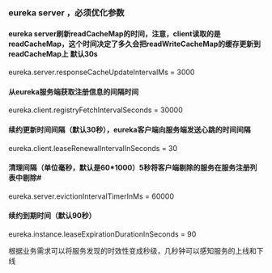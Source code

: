 ### eureka server ，必须优化参数
#### eureka server刷新readCacheMap的时间，注意，client读取的是readCacheMap，这个时间决定了多久会把readWriteCacheMap的缓存更新到readCacheMap上 默认30s
eureka.server.responseCacheUpdateIntervalMs = 3000 

#### 从eureka服务端获取注册信息的间隔时间
eureka.client.registryFetchIntervalSeconds = 30000 

#### 续约更新时间间隔（默认30秒），eureka客户端向服务端发送心跳的时间间隔
eureka.client.leaseRenewalIntervalInSeconds = 30 

#### 清理间隔（单位毫秒，默认是60*1000）5秒将客户端剔除的服务在服务注册列表中剔除#
eureka.server.evictionIntervalTimerInMs = 60000 

#### 续约到期时间（默认90秒）
eureka.instance.leaseExpirationDurationInSeconds = 90 

根据业务需求可以将服务发现的时效性变成秒级，几秒钟可以感知服务的上线和下线
